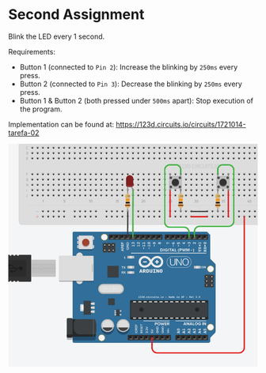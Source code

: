 # Second Assignment

Blink the LED every 1 second.

Requirements:
* Button 1 (connected to `Pin 2`): Increase the blinking by `250ms` every press.
* Button 2 (connected to `Pin 3`): Decrease the blinking by `250ms` every press.
* Button 1 & Button 2 (both pressed under `500ms` apart): Stop execution of the program. 

Implementation can be found at: https://123d.circuits.io/circuits/1721014-tarefa-02

![Schematic for second assigment](schematic.png)
